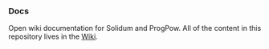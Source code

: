 ### Docs
Open wiki documentation for Solidum and ProgPow.
All of the content in this repository lives in the [Wiki](https://github.com/solidum-network/docs/wiki).
